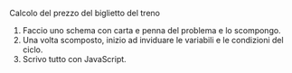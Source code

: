 Calcolo del prezzo del biglietto del treno

1. Faccio uno schema con carta e penna del problema e lo scompongo.
2. Una volta scomposto, inizio ad inviduare le variabili e le condizioni del ciclo.
3. Scrivo tutto con JavaScript.
